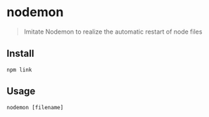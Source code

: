 # nodemon

> Imitate Nodemon to realize the automatic restart of node files

## Install

```shell
npm link
```

## Usage

```shell
nodemon [filename]
```
